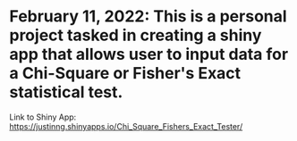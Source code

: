 # February 11, 2022: This is a personal project tasked in creating a shiny app that allows user to input data for a Chi-Square or Fisher's Exact statistical test.

Link to Shiny App: https://justinng.shinyapps.io/Chi_Square_Fishers_Exact_Tester/
